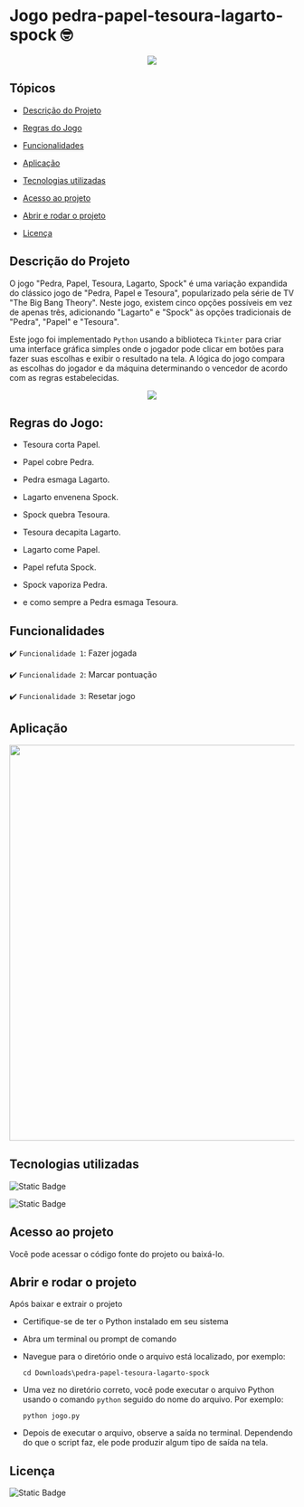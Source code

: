 # Jogo pedra-papel-tesoura-lagarto-spock &#129299;

<p align="center">
  <img src="https://img.shields.io/static/v1?label=STATUS&message=CONCLUIDO&color=green&style=for-the-badge" >
</p>

## Tópicos
- [Descrição do Projeto](#descrição-do-projeto)
  
- [Regras do Jogo](#regras-do-jogo)
  
- [Funcionalidades](#funcionalidades)
  
- [Aplicação](#aplicação)

- [Tecnologias utilizadas](#tecnologias-utilizadas)

- [Acesso ao projeto](#acesso-ao-projeto)

- [Abrir e rodar o projeto](#abrir-e-rodar-o-projeto)

- [Licença](#licença)  

## Descrição do Projeto
O jogo "Pedra, Papel, Tesoura, Lagarto, Spock" é uma variação expandida do clássico jogo de "Pedra, Papel e Tesoura", popularizado pela série de TV "The Big Bang Theory". Neste jogo, existem cinco opções possíveis em vez de apenas três, adicionando "Lagarto" e "Spock" às opções tradicionais de "Pedra", "Papel" e "Tesoura".

Este jogo foi implementado `Python` usando a biblioteca `Tkinter` para criar uma interface gráfica simples onde o jogador pode clicar em botões para fazer suas escolhas e exibir o resultado na tela. A lógica do jogo compara as escolhas do jogador e da máquina determinando o vencedor de acordo com as regras estabelecidas.


<p align="center">
  <img src="https://github.com/carla11235813/pedra-papel-tesoura-lagarto-spock/assets/111895486/dc75b3fd-da2b-4fa5-9b71-cb8bf12cab92" >
</p>

## Regras do Jogo:

- Tesoura corta Papel.
    
- Papel cobre Pedra.
  
- Pedra esmaga Lagarto.
  
- Lagarto envenena Spock.
  
- Spock quebra Tesoura.
  
- Tesoura decapita Lagarto.
  
- Lagarto come Papel.
  
- Papel refuta Spock.
  
- Spock vaporiza Pedra.
  
- e como sempre a Pedra esmaga Tesoura.

## Funcionalidades
:heavy_check_mark: `Funcionalidade 1`: Fazer jogada

:heavy_check_mark: `Funcionalidade 2`: Marcar pontuação

:heavy_check_mark: `Funcionalidade 3`: Resetar jogo

## Aplicação

<p align="center">
  <img src="https://github.com/carla11235813/pedra-papel-tesoura-lagarto-spock/assets/111895486/3d38145d-6786-41f7-826a-b99f2b9c7416" width="700px">
</p>


## Tecnologias utilizadas

![Static Badge](https://img.shields.io/badge/python-%233776AB?style=for-the-badge&logo=python&logoColor=%23FFD448) 

![Static Badge](https://img.shields.io/badge/tkinter-%237F27FF?style=for-the-badge&label=biblioteca)

## Acesso ao projeto
Você pode acessar o código fonte do projeto ou baixá-lo.

## Abrir e rodar o projeto
Após baixar e extrair o projeto
* Certifique-se de ter o Python instalado em seu sistema
  
* Abra um terminal ou prompt de comando
  
* Navegue para o diretório onde o arquivo está localizado, por exemplo:
  
  ```
  cd Downloads\pedra-papel-tesoura-lagarto-spock  
  ```
* Uma vez no diretório correto, você pode executar o arquivo Python usando o comando `python` seguido do nome do arquivo. Por exemplo:
  
  ```
  python jogo.py
  ```
  
* Depois de executar o arquivo, observe a saída no terminal. Dependendo do que o script faz, ele pode produzir algum tipo de saída na tela.

## Licença

![Static Badge](https://img.shields.io/badge/MIT-green?style=for-the-badge&label=license)

  
